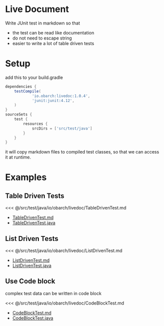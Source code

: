 # Live Document

Write JUnit test in markdown so that

* the test can be read like documentation
* do not need to escape string
* easier to write a lot of table driven tests

# Setup

add this to your build.gradle 

```groovy
dependencies {
    testCompile(
            'io.obarch:livedoc:1.0.4',
            'junit:junit:4.12',
    )
}
sourceSets {
    test {
        resources {
            srcDirs = ['src/test/java']
        }
    }
}
```

it will copy markdown files to compiled test classes, so that we can access it at runtime.

# Examples

## Table Driven Tests

<<< @/src/test/java/io/obarch/livedoc/TableDrivenTest.md

* [TableDrivenTest.md](https://github.com/obarch/obarch4j/blob/master/livedoc/src/test/java/io/obarch/livedoc/TableDrivenTest.md)
* [TableDrivenTest.java](https://github.com/obarch/obarch4j/blob/master/livedoc/src/test/java/io/obarch/livedoc/TableDrivenTest.java)

## List Driven Tests

<<< @/src/test/java/io/obarch/livedoc/ListDrivenTest.md

* [ListDrivenTest.md](https://github.com/obarch/obarch4j/blob/master/livedoc/src/test/java/io/obarch/livedoc/ListDrivenTest.md)
* [ListDrivenTest.java](https://github.com/obarch/obarch4j/blob/master/livedoc/src/test/java/io/obarch/livedoc/ListDrivenTest.java)

## Use Code block

complex test data can be written in code block

<<< @/src/test/java/io/obarch/livedoc/CodeBlockTest.md

* [CodeBlockTest.md](https://github.com/obarch/obarch4j/blob/master/livedoc/src/test/java/io/obarch/livedoc/CodeBlockTest.md)
* [CodeBlockTest.java](https://github.com/obarch/obarch4j/blob/master/livedoc/src/test/java/io/obarch/livedoc/CodeBlockTest.java)

